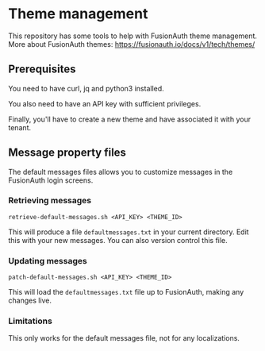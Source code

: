 # Theme management

This repository has some tools to help with FusionAuth theme management. More about FusionAuth themes: https://fusionauth.io/docs/v1/tech/themes/

## Prerequisites

You need to have curl, jq and python3 installed.

You also need to have an API key with sufficient privileges.

Finally, you'll have to create a new theme and have associated it with your tenant.

## Message property files

The default messages files allows you to customize messages in the FusionAuth login screens.

### Retrieving messages

`retrieve-default-messages.sh <API_KEY> <THEME_ID>`

This will produce a file `defaultmessages.txt` in your current directory. Edit this with your new messages. You can also version control this file.

### Updating messages

`patch-default-messages.sh <API_KEY> <THEME_ID>`

This will load the `defaultmessages.txt` file up to FusionAuth, making any changes live.

### Limitations

This only works for the default messages file, not for any localizations. 
